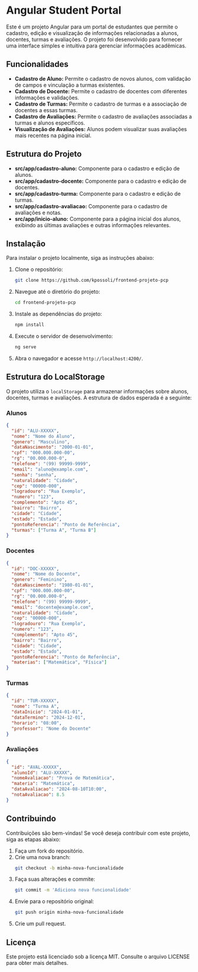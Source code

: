 
# Angular Student Portal

Este é um projeto Angular para um portal de estudantes que permite o cadastro, edição e visualização de informações relacionadas a alunos, docentes, turmas e avaliações. O projeto foi desenvolvido para fornecer uma interface simples e intuitiva para gerenciar informações acadêmicas.

## Funcionalidades

- **Cadastro de Aluno:** Permite o cadastro de novos alunos, com validação de campos e vinculação a turmas existentes.
- **Cadastro de Docente:** Permite o cadastro de docentes com diferentes informações e validações.
- **Cadastro de Turmas:** Permite o cadastro de turmas e a associação de docentes a essas turmas.
- **Cadastro de Avaliações:** Permite o cadastro de avaliações associadas a turmas e alunos específicos.
- **Visualização de Avaliações:** Alunos podem visualizar suas avaliações mais recentes na página inicial.

## Estrutura do Projeto

- **src/app/cadastro-aluno:** Componente para o cadastro e edição de alunos.
- **src/app/cadastro-docente:** Componente para o cadastro e edição de docentes.
- **src/app/cadastro-turma:** Componente para o cadastro e edição de turmas.
- **src/app/cadastro-avaliacao:** Componente para o cadastro de avaliações e notas.
- **src/app/inicio-aluno:** Componente para a página inicial dos alunos, exibindo as últimas avaliações e outras informações relevantes.

## Instalação

Para instalar o projeto localmente, siga as instruções abaixo:

1. Clone o repositório:
   ```bash
   git clone https://github.com/kpossoli/frontend-projeto-pcp
   ```

2. Navegue até o diretório do projeto:
   ```bash
   cd frontend-projeto-pcp
   ```

3. Instale as dependências do projeto:
   ```bash
   npm install
   ```

4. Execute o servidor de desenvolvimento:
   ```bash
   ng serve
   ```

5. Abra o navegador e acesse `http://localhost:4200/`.

## Estrutura do LocalStorage

O projeto utiliza o `localStorage` para armazenar informações sobre alunos, docentes, turmas e avaliações. A estrutura de dados esperada é a seguinte:

### Alunos

```json
{
  "id": "ALU-XXXXX",
  "nome": "Nome do Aluno",
  "genero": "Masculino",
  "dataNascimento": "2000-01-01",
  "cpf": "000.000.000-00",
  "rg": "00.000.000-0",
  "telefone": "(99) 99999-9999",
  "email": "aluno@example.com",
  "senha": "senha",
  "naturalidade": "Cidade",
  "cep": "00000-000",
  "logradouro": "Rua Exemplo",
  "numero": "123",
  "complemento": "Apto 45",
  "bairro": "Bairro",
  "cidade": "Cidade",
  "estado": "Estado",
  "pontoReferencia": "Ponto de Referência",
  "turmas": ["Turma A", "Turma B"]
}
```

### Docentes

```json
{
  "id": "DOC-XXXXX",
  "nome": "Nome do Docente",
  "genero": "Feminino",
  "dataNascimento": "1980-01-01",
  "cpf": "000.000.000-00",
  "rg": "00.000.000-0",
  "telefone": "(99) 99999-9999",
  "email": "docente@example.com",
  "naturalidade": "Cidade",
  "cep": "00000-000",
  "logradouro": "Rua Exemplo",
  "numero": "123",
  "complemento": "Apto 45",
  "bairro": "Bairro",
  "cidade": "Cidade",
  "estado": "Estado",
  "pontoReferencia": "Ponto de Referência",
  "materias": ["Matemática", "Física"]
}
```

### Turmas

```json
{
  "id": "TUR-XXXXX",
  "nome": "Turma A",
  "dataInicio": "2024-01-01",
  "dataTermino": "2024-12-01",
  "horario": "08:00",
  "professor": "Nome do Docente"
}
```

### Avaliações

```json
{
  "id": "AVAL-XXXXX",
  "alunoId": "ALU-XXXXX",
  "nomeAvaliacao": "Prova de Matemática",
  "materia": "Matemática",
  "dataAvaliacao": "2024-08-10T10:00",
  "notaAvaliacao": 8.5
}
```

## Contribuindo

Contribuições são bem-vindas! Se você deseja contribuir com este projeto, siga as etapas abaixo:

1. Faça um fork do repositório.
2. Crie uma nova branch:
   ```bash
   git checkout -b minha-nova-funcionalidade
   ```
3. Faça suas alterações e commite:
   ```bash
   git commit -m 'Adiciona nova funcionalidade'
   ```
4. Envie para o repositório original:
   ```bash
   git push origin minha-nova-funcionalidade
   ```
5. Crie um pull request.

## Licença

Este projeto está licenciado sob a licença MIT. Consulte o arquivo LICENSE para obter mais detalhes.
